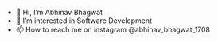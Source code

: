 - 👋 Hi, I’m Abhinav Bhagwat
- 👀 I’m interested in Software Development
- 📫 How to reach me on instagram @abhinav_bhagwat_1708

<!---
Abhinav-1708/Abhinav-1708 is a ✨ special ✨ repository because its `README.md` (this file) appears on your GitHub profile.
You can click the Preview link to take a look at your changes.
--->
